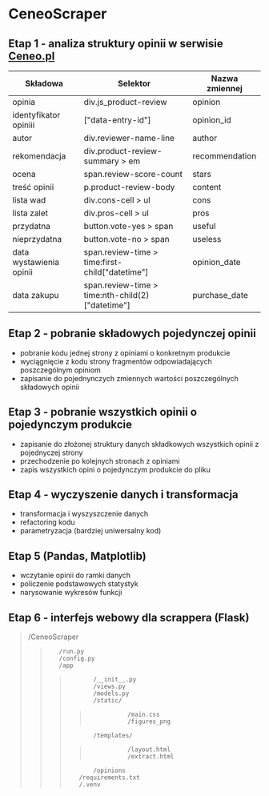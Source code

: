 # CeneoScraper
## Etap 1 - analiza struktury opinii w serwisie [Ceneo.pl](https://ceneo.pl/)
|Składowa                |Selektor                                        |Nazwa zmiennej|
|------------------------|------------------------------------------------|--------------|
|opinia                  |div.js_product-review                            |opinion       |
|identyfikator opiniii   |["data-entry-id"]                               |opinion_id    |
|autor                   |div.reviewer-name-line                          |author        |
|rekomendacja            |div.product-review-summary > em                 |recommendation|
|ocena                   |span.review-score-count                         |stars         |
|treść opinii            |p.product-review-body                           |content       |
|lista wad               |div.cons-cell > ul                              |cons          |
|lista zalet             |div.pros-cell > ul                              |pros          |
|przydatna               |button.vote-yes > span                          |useful        |
|nieprzydatna            |button.vote-no > span                           |useless       |
|data wystawienia opinii |span.review-time > time:first-child["datetime"] |opinion_date  |
|data zakupu             |span.review-time > time:nth-child(2)["datetime"]|purchase_date |
## Etap 2 - pobranie składowych pojedynczej opinii
- pobranie kodu jednej strony z opiniami o konkretnym produkcie
- wyciągnięcie z kodu strony fragmentów odpowiadających poszczególnym opiniom
- zapisanie do pojednynczych zmiennych wartości poszczególnych składowych opinii
## Etap 3 - pobranie wszystkich opinii o pojedynczym produkcie
- zapisanie do złożonej struktury danych składkowych wszystkich opinii z pojednyczej strony
- przechodzenie po kolejnych stronach z opiniami
- zapis wszystkich opini o pojedynczym produkcie do pliku
## Etap 4 - wyczyszenie danych i transformacja
- transformacja i wyszyszczenie danych
- refactoring kodu
- parametryzacja (bardziej uniwersalny kod)
## Etap 5 (Pandas, Matplotlib)
- wczytanie opinii do ramki danych
- policzenie podstawowych statystyk
- narysowanie wykresów funkcji
## Etap 6 - interfejs webowy dla scrappera (Flask)
>    /CeneoScraper
>>        /run.py  
>>        /config.py  
>>        /app  
>>>            /__init__.py
>>>            /views.py  
>>>            /models.py  
>>>            /static/
>>>>                /main.css
>>>>                /figures_png
>>>            /templates/  
>>>>                /layout.html
>>>>                /extract.html
>>>            /opinions
>>>        /requirements.txt  
>>>        /.venv